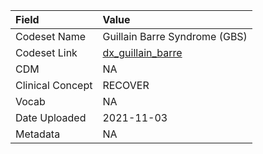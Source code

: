 |Field            |Value                         |
|:----------------|:-----------------------------|
|Codeset Name     |Guillain Barre Syndrome (GBS) |
|Codeset Link     |[dx_guillain_barre](https://github.com/PEDSnet/Variable-Dictionary/blob/main/condition/dx_guillain_barre.csv)|
|CDM              |NA                            |
|Clinical Concept |RECOVER                       |
|Vocab            |NA                            |
|Date Uploaded    |2021-11-03                    |
|Metadata         |NA                            |
